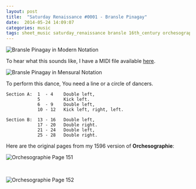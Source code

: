 ```yaml
---
layout: post
title:  "Saturday Renaissance #0001 - Bransle Pinagay"
date:  2014-05-24 14:09:07
categories: music
tags: sheet_music saturday_renaissance bransle 16th_century orchesographie dance 
---
```

![Bransle Pinagay in Modern Notation](http://i.imgur.com/lw7zJru.png "Bransle Pinagay in Modern Notation. The first court dance I learned.")

To hear what this sounds like, I have a MIDI file available [here](/assets/midi/bransle-pinagay.midi).

![Bransle Pinagay in Mensural Notation](http://i.imgur.com/Kf4VNMX.png "Bransle Pinagay in Mensural Notation. The first court dance I learned.")

To perform this dance, You need a line or a circle of dancers.

    Section A:  1  - 4    Double left,
	            5         Kick left.
		        6  - 9    Double left,
		        10 - 12   Kick left, right, left.

    Section B:  13 - 16   Double left,
                17 - 20   Double right.
				21 - 24   Double left,
				25 - 28   Double right.

Here are the original pages from my 1596 version of __Orchesographie__:

![Orchesographie Page 151](http://i.imgur.com/nzzBJVR.png)

<br />

![Orchesographie Page 152](http://i.imgur.com/dUluaLH.png)
